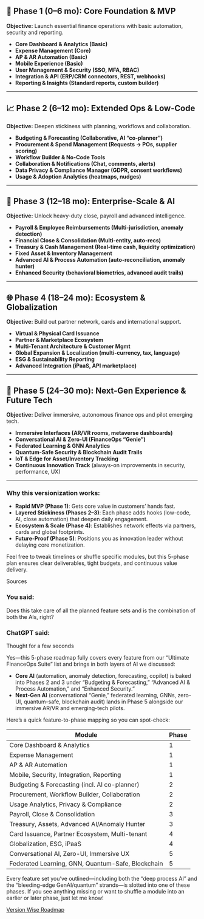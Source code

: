 ## **🚀 Phase 1 (0–6 mo): Core Foundation & MVP**

**Objective:** Launch essential finance operations with basic automation, security and reporting.

* **Core Dashboard & Analytics (Basic)**  
* **Expense Management (Core)**  
* **AP & AR Automation (Basic)**  
* **Mobile Experience (Basic)**  
* **User Management & Security (SSO, MFA, RBAC)**  
* **Integration & API (ERP/CRM connectors, REST, webhooks)**  
* **Reporting & Insights (Standard reports, custom builder)**

---

## **📈 Phase 2 (6–12 mo): Extended Ops & Low-Code**

**Objective:** Deepen stickiness with planning, workflows and collaboration.

* **Budgeting & Forecasting (Collaborative, AI “co-planner”)**  
* **Procurement & Spend Management (Requests → POs, supplier scoring)**  
* **Workflow Builder & No-Code Tools**  
* **Collaboration & Notifications (Chat, comments, alerts)**  
* **Data Privacy & Compliance Manager (GDPR, consent workflows)**  
* **Usage & Adoption Analytics (heatmaps, nudges)**

---

## **🎯 Phase 3 (12–18 mo): Enterprise-Scale & AI**

**Objective:** Unlock heavy-duty close, payroll and advanced intelligence.

* **Payroll & Employee Reimbursements (Multi-jurisdiction, anomaly detection)**  
* **Financial Close & Consolidation (Multi-entity, auto-recs)**  
* **Treasury & Cash Management (Real-time cash, liquidity optimization)**  
* **Fixed Asset & Inventory Management**  
* **Advanced AI & Process Automation (auto-reconciliation, anomaly hunter)**  
* **Enhanced Security (behavioral biometrics, advanced audit trails)**

---

## **🌐 Phase 4 (18–24 mo): Ecosystem & Globalization**

**Objective:** Build out partner network, cards and international support.

* **Virtual & Physical Card Issuance**  
* **Partner & Marketplace Ecosystem**  
* **Multi-Tenant Architecture & Customer Mgmt**  
* **Global Expansion & Localization (multi-currency, tax, language)**  
* **ESG & Sustainability Reporting**  
* **Advanced Integration (iPaaS, API marketplace)**

---

## **🌟 Phase 5 (24–30 mo): Next-Gen Experience & Future Tech**

**Objective:** Deliver immersive, autonomous finance ops and pilot emerging tech.

* **Immersive Interfaces (AR/VR rooms, metaverse dashboards)**  
* **Conversational AI & Zero-UI (FinanceOps “Genie”)**  
* **Federated Learning & GNN Analytics**  
* **Quantum-Safe Security & Blockchain Audit Trails**  
* **IoT & Edge for Asset/Inventory Tracking**  
* **Continuous Innovation Track** (always-on improvements in security, performance, UX)

---

### **Why this versionization works:**

* **Rapid MVP (Phase 1\)**: Gets core value in customers’ hands fast.  
* **Layered Stickiness (Phases 2–3)**: Each phase adds hooks (low-code, AI, close automation) that deepen daily engagement.  
* **Ecosystem & Scale (Phase 4\)**: Establishes network effects via partners, cards and global footprints.  
* **Future-Proof (Phase 5\)**: Positions you as innovation leader without delaying core monetization.

Feel free to tweak timelines or shuffle specific modules, but this 5-phase plan ensures clear deliverables, tight budgets, and continuous value delivery.

Sources

### **You said:**

Does this take care of all the planned feature sets and is the combination of both the AIs, right?

### **ChatGPT said:**

Thought for a few seconds

Yes—this 5-phase roadmap fully covers every feature from our “Ultimate FinanceOps Suite” list and brings in both layers of AI we discussed:

* **Core AI** (automation, anomaly detection, forecasting, copilot) is baked into Phases 2 and 3 under “Budgeting & Forecasting,” “Advanced AI & Process Automation,” and “Enhanced Security.”  
* **Next-Gen AI** (conversational “Genie,” federated learning, GNNs, zero-UI, quantum-safe, blockchain audit) lands in Phase 5 alongside our immersive AR/VR and emerging-tech pilots.

Here’s a quick feature-to-phase mapping so you can spot-check:

| Module | Phase |
| ----- | ----- |
| Core Dashboard & Analytics | 1 |
| Expense Management | 1 |
| AP & AR Automation | 1 |
| Mobile, Security, Integration, Reporting | 1 |
| Budgeting & Forecasting (incl. AI co-planner) | 2 |
| Procurement, Workflow Builder, Collaboration | 2 |
| Usage Analytics, Privacy & Compliance | 2 |
| Payroll, Close & Consolidation | 3 |
| Treasury, Assets, Advanced AI/Anomaly Hunter | 3 |
| Card Issuance, Partner Ecosystem, Multi-tenant | 4 |
| Globalization, ESG, iPaaS | 4 |
| Conversational AI, Zero-UI, Immersive UX | 5 |
| Federated Learning, GNN, Quantum-Safe, Blockchain | 5 |

Every feature set you’ve outlined—including both the “deep process AI” and the “bleeding-edge GenAI/quantum” strands—is slotted into one of these phases. If you see anything missing or want to shuffle a module into an earlier or later phase, just let me know\!

[Version Wise Roadmap](https://www.notion.so/Version-Wise-Roadmap-22f047a2dbfa80a7857ae4c6276efc28?pvs=21)

